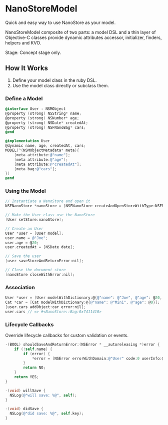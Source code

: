 NanoStoreModel
==============

Quick and easy way to use NanoStore as your model. 

NanoStoreModel composite of two parts: a model DSL and a thin layer of Objective-C classes provide dynamic attributes accessor, initializer, finders, helpers and KVO.

Stage: Concept stage only.

## How It Works

1. Define your model class in the ruby DSL.
2. Use the model class directly or subclass them.

### Define a Model

```objective-c
@interface User : NSMObject
@property (strong) NSString* name;
@property (strong) NSNumber* age;
@property (strong) NSDate* createdAt;
@property (strong) NSFNanoBag* cars;
@end

@implementation User
@dynamic name, age, createdAt, cars;
MODEL(^(NSMObjectMetadata* meta){
    [meta attribute:@"name"];
    [meta attribute:@"age"];
    [meta attribute:@"createdAt"];
    [meta bag:@"cars"];
})
@end
```

### Using the Model

```objective-c
// Instantiate a NanoStore and open it
NSFNanoStore *nanoStore = [NSFNanoStore createAndOpenStoreWithType:NSFMemoryStoreType path:nil error:nil];

// Make the User class use the NanoStore
[User setStore:nanoStore];

// Create an User
User *user = [User model];
user.name = @"Joe";
user.age = @20;
user.createdAt = [NSDate date];

// Save the user
[user saveStoreAndReturnError:nil];

// Close the document store
[nanoStore closeWithError:nil];
```

### Association

```objective-c
User *user = [User modelWithDictionary:@{@"name": @"Joe", @"age": @20, @"createdAt": [NSDate date]}];
Cat *car = [Cat modelWithDictionary:@{@"name": @"Mini", @"age": @0}];
[user.cars addObject:car error:nil];
user.cars // => #<NanoStore::Bag:0x7411410> 
```

### Lifecycle Callbacks

Override lifecycle callbacks for custom validation or events.

```objective-c
-(BOOL) shouldSaveAndReturnError:(NSError * __autoreleasing *)error {
    if (!self.name) {
        if (error) {
            *error = [NSError errorWithDomain:@"User" code:0 userInfo:@{@"description": @"missing required field"}];
        }
        return NO;
    }
    return YES;
}

-(void) willSave {
  NSLog(@"will save: %@", self);
}

-(void) didSave {
  NSLog(@"did save: %@", self.key);
}

```


